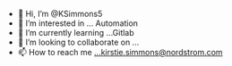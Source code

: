 - 👋 Hi, I’m @KSimmons5
- 👀 I’m interested in ... Automation 
- 🌱 I’m currently learning ...Gitlab
- 💞️ I’m looking to collaborate on ...
- 📫 How to reach me ...kirstie.simmons@nordstrom.com

<!---
KSimmons5/KSimmons5 is a ✨ special ✨ repository because its `README.md` (this file) appears on your GitHub profile.
You can click the Preview link to take a look at your changes.
--->

